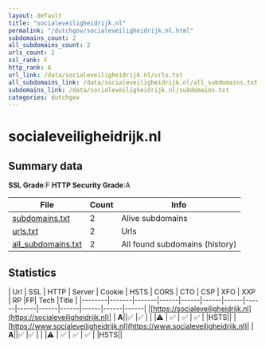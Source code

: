 ```yaml
---
layout: default
title: "socialeveiligheidrijk.nl"
permalink: "/dutchgov/socialeveiligheidrijk.nl.html"
subdomains_count: 2
all_subdomains_count: 2
urls_count: 2
ssl_rank: F
http_rank: A
url_link: /data/socialeveiligheidrijk.nl/urls.txt
all_subdomains_link: /data/socialeveiligheidrijk.nl/all_subdomains.txt
subdomains_link: /data/socialeveiligheidrijk.nl/subdomains.txt
categories: dutchgov
---
```



# socialeveiligheidrijk.nl
## Summary data


**SSL Grade**:F
**HTTP Security Grade**:A


| File       | Count | Info |
|------------|-------|------|
|[subdomains.txt](/data/socialeveiligheidrijk.nl/subdomains.txt)|2|Alive subdomains|
|[urls.txt](/data/socialeveiligheidrijk.nl/urls.txt)|2|Urls|
|[all_subdomains.txt](/data/socialeveiligheidrijk.nl/all_subdomains.txt)|2|All found subdomains (history)|


## Statistics


| Url | SSL | HTTP | Server | Cookie | HSTS | CORS | CTO | CSP | XFO | XXP | RP |FP| Tech |Title |
|--------|-------|-------|------|------|------|------|------|------|------|------|------|------|------|
|[https://socialeveiligheidrijk.nl](https://socialeveiligheidrijk.nl)| | **A**||:white_check_mark: |:white_check_mark: | | |:warning: | :white_check_mark: | :white_check_mark: | :white_check_mark: | |HSTS||
|[https://www.socialeveiligheidrijk.nl](https://www.socialeveiligheidrijk.nl)| | **A**||:white_check_mark: |:white_check_mark: | | |:warning: | :white_check_mark: | :white_check_mark: | :white_check_mark: | |HSTS||